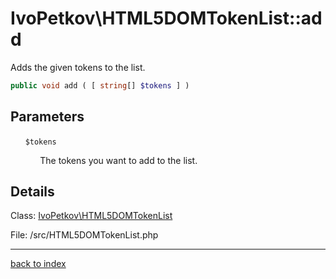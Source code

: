 # IvoPetkov\HTML5DOMTokenList::add

Adds the given tokens to the list.

```php
public void add ( [ string[] $tokens ] )
```

## Parameters

&nbsp;&nbsp;&nbsp;&nbsp;&nbsp;&nbsp;`$tokens`

&nbsp;&nbsp;&nbsp;&nbsp;&nbsp;&nbsp;&nbsp;&nbsp;&nbsp;&nbsp;&nbsp;&nbsp;The tokens you want to add to the list.

## Details

Class: [IvoPetkov\HTML5DOMTokenList](ivopetkov.html5domtokenlist.class.md)

File: /src/HTML5DOMTokenList.php

---

[back to index](index.md)

